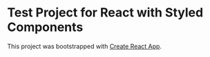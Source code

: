 # Test Project for React with Styled Components

This project was bootstrapped with [Create React App](https://github.com/facebook/create-react-app).